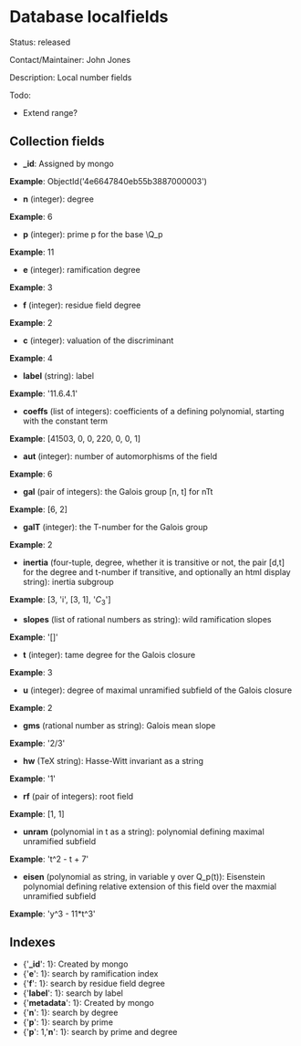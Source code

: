 # Database localfields

Status: released

Contact/Maintainer: John Jones

Description: Local number fields

Todo:
* Extend range?


## Collection fields
 * **_id**: Assigned by mongo

  **Example**: ObjectId('4e6647840eb55b3887000003')
 * **n** (integer): degree

  **Example**: 6
 * **p** (integer): prime p for the base \Q_p

  **Example**: 11
 * **e** (integer): ramification degree

  **Example**: 3
 * **f** (integer): residue field degree

  **Example**: 2
 * **c** (integer): valuation of the discriminant

  **Example**: 4
 * **label** (string): label

  **Example**: '11.6.4.1'
 * **coeffs** (list of integers): coefficients of a defining polynomial, starting with the constant term

  **Example**: [41503, 0, 0, 220, 0, 0, 1]
 * **aut** (integer): number of automorphisms of the field

  **Example**: 6
 * **gal** (pair of integers): the Galois group [n, t] for nTt

  **Example**: [6, 2]
 * **galT** (integer): the T-number for the Galois group

  **Example**: 2
 * **inertia** (four-tuple, degree, whether it is transitive or not, the pair [d,t] for the degree and t-number if transitive, and optionally an html display string): inertia subgroup

  **Example**: [3, 'i', [3, 1], '<i>C</i><sub>3</sub>']
 * **slopes** (list of rational numbers as string): wild ramification slopes

  **Example**: '[]'
 * **t** (integer): tame degree for the Galois closure

  **Example**: 3
 * **u** (integer): degree of maximal unramified subfield of the Galois closure

  **Example**: 2
 * **gms** (rational number as string): Galois mean slope

  **Example**: '2/3'
 * **hw** (TeX string): Hasse-Witt invariant as a string

  **Example**: '$1$'
 * **rf** (pair of integers): root field

  **Example**: [1, 1]
 * **unram** (polynomial in t as a string): polynomial defining maximal unramified subfield

  **Example**: 't^2 - t + 7'
 * **eisen** (polynomial as string, in variable y over Q_p(t)): Eisenstein polynomial defining relative extension of this field over the maxmial unramified subfield

  **Example**: 'y^3 - 11*t^3'

## Indexes
 * {'**_id**': 1}: Created by mongo
 * {'**e**': 1}: search by ramification index
 * {'**f**': 1}: search by residue field degree
 * {'**label**': 1}: search by label
 * {'**metadata**': 1}: Created by mongo
 * {'**n**': 1}: search by degree
 * {'**p**': 1}: search by prime
 * {'**p**': 1,'**n**': 1}: search by prime and degree
